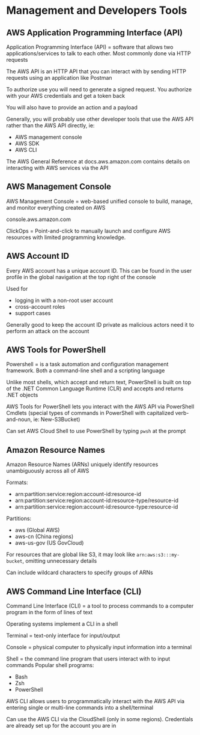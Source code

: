 # Management and Developers Tools

## AWS Application Programming Interface (API)

Application Programming Interface (API) = software that allows two applications/services to talk to each other. Most commonly done via HTTP requests

The AWS API is an HTTP API that you can interact with by sending HTTP requests using an application like Postman

To authorize use you will need to generate a signed request. You authorize with your AWS credentials and get a token back

You will also have to provide an action and a payload

Generally, you will probably use other developer tools that use the AWS API rather than the AWS API directly, ie:

- AWS management console
- AWS SDK
- AWS CLI

The AWS General Reference at docs.aws.amazon.com contains details on interacting with AWS services via the API

## AWS Management Console

AWS Management Console = web-based unified console to build, manage, and monitor everything created on AWS

console.aws.amazon.com

ClickOps = Point-and-click to manually launch and configure AWS resources with limited programming knowledge.

## AWS Account ID

Every AWS account has a unique account ID. This can be found in the user profile in the global navigation at the top right of the console

Used for

- logging in with a non-root user account
- cross-account roles
- support cases

Generally good to keep the account ID private as malicious actors need it to perform an attack on the account

## AWS Tools for PowerShell

Powershell = is a task automation and configuration management framework. Both a command-line shell and a scripting language

Unlike most shells, which accept and return text, PowerShell is built on top of the .NET Common Language Runtime (CLR) and accepts and returns .NET objects

AWS Tools for PowerShell lets you interact with the AWS API via PowerShell Cmdlets (special types of commands in PowerShell with capitalized verb-and-noun, ie: New-S3Bucket)

Can set AWS Cloud Shell to use PowerShell by typing `pwsh` at the prompt

## Amazon Resource Names

Amazon Resource Names (ARNs) uniquely identify resources unambiguously across all of AWS

Formats:

- arn:partition:service:region:account-id:resource-id
- arn:partition:service:region:account-id:resource-type/resource-id
- arn:partition:service:region:account-id:resource-type:resource-id

Partitions:

- aws (Global AWS)
- aws-cn (China regions)
- aws-us-gov (US GovCloud)

For resources that are global like S3, it may look like `arn:aws:s3:::my-bucket`, omitting unnecessary details

Can include wildcard characters to specify groups of ARNs

## AWS Command Line Interface (CLI)

Command Line Interface (CLI) = a tool to process commands to a computer program in the form of lines of text

Operating systems implement a CLI in a shell

Terminal = text-only interface for input/output

Console = physical computer to physically input information into a terminal

Shell = the command line program that users interact with to input commands
Popular shell programs:

- Bash
- Zsh
- PowerShell

AWS CLI allows users to programmatically interact with the AWS API via entering single or multi-line commands into a shell/terminal

Can use the AWS CLI via the CloudShell (only in some regions). Credentials are already set up for the account you are in

